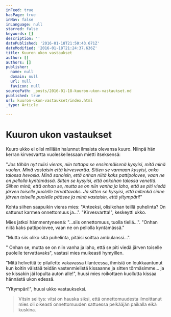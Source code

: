 ```yaml
---
inFeed: true
hasPage: true
inNav: false
inLanguage: null
starred: false
keywords: []
description: ''
datePublished: '2016-01-18T21:50:43.671Z'
dateModified: '2016-01-18T21:24:37.636Z'
title: Kuuron ukon vastaukset
author: []
authors: []
publisher:
  name: null
  domain: null
  url: null
  favicon: null
sourcePath: _posts/2016-01-18-kuuron-ukon-vastaukset.md
published: true
url: kuuron-ukon-vastaukset/index.html
_type: Article

---
```

# Kuuron ukon vastaukset

Kuuro ukko ei olisi millään halunnut ilmaista olevansa kuuro. Niinpä hän kerran kirvesvartta vuoleskellessaan mietti itseksensä:

"_Jos tähän nyt tulisi vieras, niin tottapa se ensimmäisenä kysyisi, mitä minä vuolen. Minä vastaisin että kirvesvartta. Sitten se varmaan kysyisi, onko talossa hevosia. Minä sanoisin, että onhan niitä kaks pattipolovee, vaan ne on pellolla kyntämässä. Sitten se kysyisi, että onkohan talossa venettä. Siihen minä, että onhan se, mutta se on niin vanha ja laho, että se piti viedä järven toiselle puolelle tervattavaks. Ja sitten se kysyisi, että mitenkä sinne järven toiselle puolelle pääsee ja minä vastaisin, että yltympäri!_"

Kohta siihen saapuikin vieras mies: "Anteeksi, olisikohan teillä puhelinta? On sattunut karmea onnettomuus ja...". "Kirvesvartta!", keskeytti ukko.

Mies jatkoi hämmentyneenä: "...siis onnettomuus, tuolla tiellä...". "Onhan niitä kaks pattipolovee, vaan ne on pellolla kyntämässä."

"Mutta siis oliko sitä puhelinta, pitäisi soittaa ambulanssi...". 

" Onhan se, mutta se on niin vanha ja laho, että se piti viedä järven toiselle puolelle tervattavaks", vastasi mies muikeasti hymyillen.

"Mitä helvettiä te pilailette vakavassa tilanteessa, ihmisiä on loukkaantunut kun koitin väistää teidän vastenmielistä kissaanne ja sitten törmäsimme... ja se kissakin jäi lopulta auton alle!", huusi mies roikottaen kuollutta kissaa hännästä ukon edessä. 

"Yltympäri!", huusi ukko vastaukseksi.

> Vitsin selitys: vitsi on hauska siksi, että onnettomuudesta ilmoittanut mies oli oikeasti onnettomuuden sattuessa pelkääjän paikalla eikä kuskina.